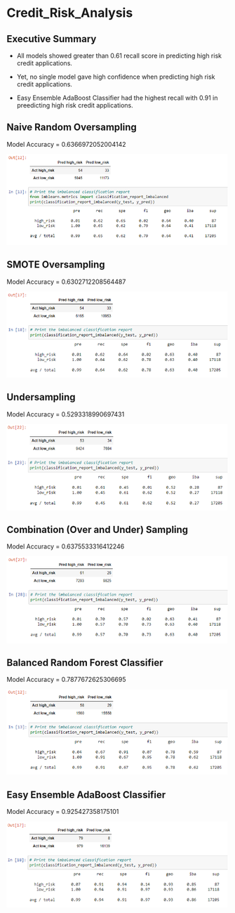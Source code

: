 # Credit_Risk_Analysis

## Executive Summary

- All models showed greater than 0.61 recall score in predicting high risk credit applications.

- Yet, no single model gave high confidence when predicting high risk credit applications.

- Easy Ensemble AdaBoost Classifier had the highest recall with 0.91 in preedicting high risk credit applications.


## Naive Random Oversampling

Model Accuracy = 0.6366972052004142

!["images/01_NaiveRandom2.png"](images/01_NaiveRandom2.png)


## SMOTE Oversampling

Model Accuracy = 0.6302712208564487

!["images/02_SMOTE2.png"](images/02_SMOTE2.png)


## Undersampling

Model Accuracy = 0.5293318990697431

!["images/03_UnderSamp2.png"](images/03_UnderSamp2.png)


## Combination (Over and Under) Sampling

Model Accuracy = 0.6375533316412246

!["images/04_Combi2.png"](images/04_Combi2.png)


## Balanced Random Forest Classifier

Model Accuracy = 0.7877672625306695

!["images/05_RandomForest2.png"](images/05_RandomForest2.png)


## Easy Ensemble AdaBoost Classifier

Model Accuracy = 0.925427358175101

!["images/06_AdaBoost2.png"](images/06_AdaBoost2.png)



